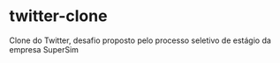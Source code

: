 # twitter-clone
Clone do Twitter, desafio proposto pelo processo seletivo de estágio da empresa SuperSim
